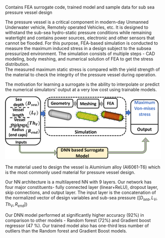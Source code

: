 Contains FEA surrogate code, trained model and sample data for sub sea pressure vessel design

The pressure vessel is a critical component in modern-day Unmanned Underwater vehicle, Remotely operated Vehicles, etc. It is designed to withstand the sub-sea hydro-static pressure conditions while remaining watertight and contains power sources, electronic and other sensors that cannot be flooded. For this purpose, FEA-based simulation is conducted to measure the maximum induced stress in a design subject to the subsea pressurized environment. The simulation consists of multiple steps - CAD modeling, body meshing, and numerical solution of FEA to get the stress distribution.   
 The measured maximum static stress is compared with the yield strength of the material to check the integrity of the pressure vessel during operation.  
 
 
The motivation for learning a surrogate is the ability to interpolate or predict the numerical simulators' output at a very low cost using trainable models.

![Alt text](https://github.com/vardhah/FEA_surrogate/blob/main/hull_surrogate.png)


The material used to design the vessel is Aluminium alloy (Al6061-T6) which is the most commonly used material for pressure vessel design.   
    
Our NN architecture is a multilayered NN with 9 layers. Our network has four major constituents- fully connected layer (linear+ReLU), dropout layer, skip connections, and output layer. The input layer is the concatenation of the normalized vector of design variables and sub-sea pressure ($[D_{sea}, L_V, Th_V, R_{end}]$)
 
 
 Our DNN model performed at significantly higher accuracy (92\%) in comparison to other models - Random forest (72\%) and  Gradient boost regressor (47 \%). Our trained model also has one-third less number of outliers than the Random forest and Gradient Boost models.
